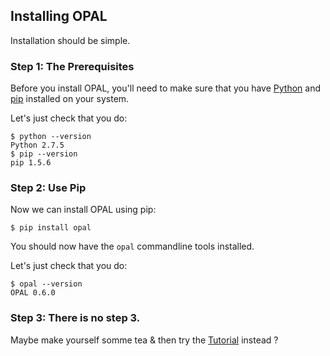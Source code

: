 ## Installing OPAL

Installation should be simple.

### Step 1: The Prerequisites

Before you install OPAL, you'll need to make sure that you have 
[Python](https://www.python.org/) and [pip](http://pip.readthedocs.org/en/latest/installing.html)
installed on your system.

Let's just check that you do:

    $ python --version
    Python 2.7.5
    $ pip --version
    pip 1.5.6

### Step 2: Use Pip

Now we can install OPAL using pip:

    $ pip install opal

You should now have the `opal` commandline tools installed.

Let's just check that you do:

    $ opal --version
    OPAL 0.6.0

### Step 3: There is no step 3.

Maybe make yourself somme tea & then try the [Tutorial](tutorial.md) instead ? 

